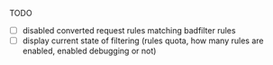TODO
- [ ] disabled converted request rules matching badfilter rules
- [ ] display current state of filtering (rules quota, how many rules are enabled, enabled debugging or not)
